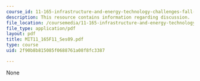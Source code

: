 ```yaml
---
course_id: 11-165-infrastructure-and-energy-technology-challenges-fall-2011
description: This resource contains information regarding discussion.
file_location: /coursemedia/11-165-infrastructure-and-energy-technology-challenges-fall-2011/2f90b8b815085f0688761a08f8fc3387_MIT11_165F11_Ses09.pdf
file_type: application/pdf
layout: pdf
title: MIT11_165F11_Ses09.pdf
type: course
uid: 2f90b8b815085f0688761a08f8fc3387

---
```

None